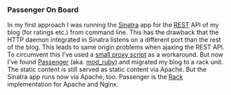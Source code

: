 <?juberblog
    Navi: 
    Description: 
    Keywords:
?>
### Passenger On Board

In my first  approach I was running  the [Sinatra][1] app for  the [REST][2] API
of my blog (for ratings etc.) from  command line. This has the drawback that the
HTTP daemon integrated in  Sinatra listens on a different port  than the rest of
the blog.  This leads  to same  origin problems  when ajaxing  the REST  API. To
circumvent this  I've used a  [small proxy script][3]  as a workaround.  But now
I've found  [Passenger][4] (aka. [mod_ruby][5]) and  migrated my blog to  a rack
unit. The static content  is still served as static content  via Apache. But the
Sinatra app runs now via Apache,  too. Passenger is the [Rack][6] implementation
for Apache and Nginx.

[1]: http://www.sinatrarb.com/
[2]: http://en.wikipedia.org/wiki/Representational_state_transfer
[3]: https://github.com/Weltraumschaf/php-stdlib/blob/master/src/stdlib/CrossDomainProxy.php
[4]: http://www.modrails.com/
[5]: http://en.wikipedia.org/wiki/Phusion_Passenger
[6]: http://rack.rubyforge.org/